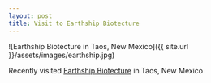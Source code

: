 ```yaml
---
layout: post
title: Visit to Earthship Biotecture
---
```


![Earthship Biotecture in Taos, New Mexico]({{ site.url }}/assets/images/earthship.jpg)

Recently visited [Earthship Biotecture](google.com) in Taos, New Mexico
